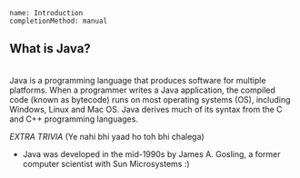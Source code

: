 ```ngMeta
name: Introduction
completionMethod: manual
```

<h2>What is Java?</h2></br>
Java is a programming language that produces software for multiple platforms. When a programmer writes a Java application, the compiled code (known as bytecode) runs on most operating systems (OS), including Windows, Linux and Mac OS. Java derives much of its syntax from the C and C++ programming languages.

*EXTRA TRIVIA* (Ye nahi bhi yaad ho toh bhi chalega)
- Java was developed in the mid-1990s by James A. Gosling, a former computer scientist with Sun Microsystems :)
